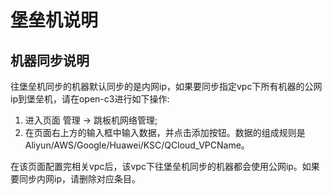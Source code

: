 # 堡垒机说明

## 机器同步说明

往堡垒机同步的机器默认同步的是内网ip，如果要同步指定vpc下所有机器的公网ip到堡垒机，请在open-c3进行如下操作:
1. 进入页面 管理 -> 跳板机网络管理;
2. 在页面右上方的输入框中输入数据，并点击添加按钮。数据的组成规则是 Aliyun/AWS/Google/Huawei/KSC/QCloud_VPCName。

在该页面配置完相关vpc后，该vpc下往堡垒机同步的机器都会使用公网ip。如果要同步内网ip，请删除对应条目。

